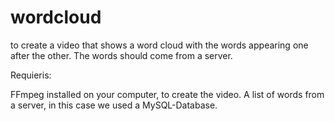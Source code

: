 # wordcloud

to create a video that shows a word cloud with the words appearing one after the other. 
The words should come from a server. 

Requieris:

FFmpeg installed on your computer, to create the video.
A list of words from a server, in this case we used a MySQL-Database.
